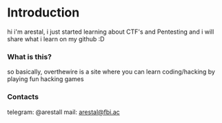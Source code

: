 # Introduction

hi i'm arestal, i just started learning about CTF's and Pentesting and i will share what i learn on my github :D

### What is this?

so basically, overthewire is a site where you can learn coding/hacking by playing fun hacking games

### Contacts

telegram: @arestall
mail: arestal@fbi.ac

